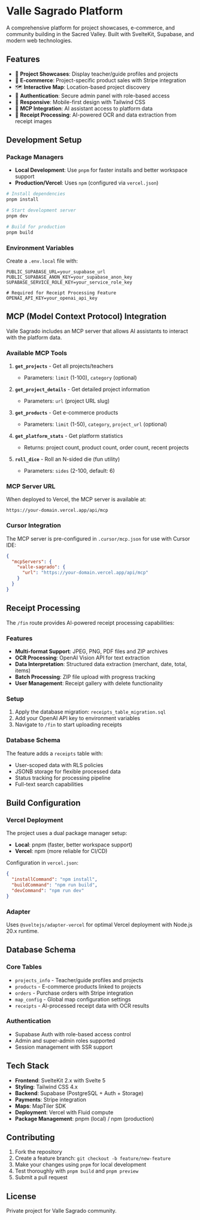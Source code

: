 # Valle Sagrado Platform

A comprehensive platform for project showcases, e-commerce, and community building in the Sacred Valley. Built with SvelteKit, Supabase, and modern web technologies.

## Features

- 🌟 **Project Showcases**: Display teacher/guide profiles and projects
- 🛒 **E-commerce**: Project-specific product sales with Stripe integration
- 🗺️ **Interactive Map**: Location-based project discovery
- 🔐 **Authentication**: Secure admin panel with role-based access
- 📱 **Responsive**: Mobile-first design with Tailwind CSS
- 🤖 **MCP Integration**: AI assistant access to platform data
- 🧾 **Receipt Processing**: AI-powered OCR and data extraction from receipt images

## Development Setup

### Package Managers
- **Local Development**: Use `pnpm` for faster installs and better workspace support
- **Production/Vercel**: Uses `npm` (configured via `vercel.json`)

```bash
# Install dependencies
pnpm install

# Start development server
pnpm dev

# Build for production
pnpm build
```

### Environment Variables
Create a `.env.local` file with:
```env
PUBLIC_SUPABASE_URL=your_supabase_url
PUBLIC_SUPABASE_ANON_KEY=your_supabase_anon_key
SUPABASE_SERVICE_ROLE_KEY=your_service_role_key

# Required for Receipt Processing Feature
OPENAI_API_KEY=your_openai_api_key
```

## MCP (Model Context Protocol) Integration

Valle Sagrado includes an MCP server that allows AI assistants to interact with the platform data.

### Available MCP Tools

1. **`get_projects`** - Get all projects/teachers
   - Parameters: `limit` (1-100), `category` (optional)
   
2. **`get_project_details`** - Get detailed project information
   - Parameters: `url` (project URL slug)
   
3. **`get_products`** - Get e-commerce products
   - Parameters: `limit` (1-50), `category`, `project_url` (optional)
   
4. **`get_platform_stats`** - Get platform statistics
   - Returns: project count, product count, order count, recent projects
   
5. **`roll_dice`** - Roll an N-sided die (fun utility)
   - Parameters: `sides` (2-100, default: 6)

### MCP Server URL
When deployed to Vercel, the MCP server is available at:
```
https://your-domain.vercel.app/api/mcp
```

### Cursor Integration
The MCP server is pre-configured in `.cursor/mcp.json` for use with Cursor IDE:

```json
{
  "mcpServers": {
    "valle-sagrado": {
      "url": "https://your-domain.vercel.app/api/mcp"
    }
  }
}
```

## Receipt Processing

The `/fin` route provides AI-powered receipt processing capabilities:

### Features
- **Multi-format Support**: JPEG, PNG, PDF files and ZIP archives
- **OCR Processing**: OpenAI Vision API for text extraction
- **Data Interpretation**: Structured data extraction (merchant, date, total, items)
- **Batch Processing**: ZIP file upload with progress tracking
- **User Management**: Receipt gallery with delete functionality

### Setup
1. Apply the database migration: `receipts_table_migration.sql`
2. Add your OpenAI API key to environment variables
3. Navigate to `/fin` to start uploading receipts

### Database Schema
The feature adds a `receipts` table with:
- User-scoped data with RLS policies
- JSONB storage for flexible processed data
- Status tracking for processing pipeline
- Full-text search capabilities

## Build Configuration

### Vercel Deployment
The project uses a dual package manager setup:
- **Local**: pnpm (faster, better workspace support)
- **Vercel**: npm (more reliable for CI/CD)

Configuration in `vercel.json`:
```json
{
  "installCommand": "npm install",
  "buildCommand": "npm run build",
  "devCommand": "npm run dev"
}
```

### Adapter
Uses `@sveltejs/adapter-vercel` for optimal Vercel deployment with Node.js 20.x runtime.

## Database Schema

### Core Tables
- `projects_info` - Teacher/guide profiles and projects
- `products` - E-commerce products linked to projects
- `orders` - Purchase orders with Stripe integration
- `map_config` - Global map configuration settings
- `receipts` - AI-processed receipt data with OCR results

### Authentication
- Supabase Auth with role-based access control
- Admin and super-admin roles supported
- Session management with SSR support

## Tech Stack

- **Frontend**: SvelteKit 2.x with Svelte 5
- **Styling**: Tailwind CSS 4.x
- **Backend**: Supabase (PostgreSQL + Auth + Storage)
- **Payments**: Stripe integration
- **Maps**: MapTiler SDK
- **Deployment**: Vercel with Fluid compute
- **Package Management**: pnpm (local) / npm (production)

## Contributing

1. Fork the repository
2. Create a feature branch: `git checkout -b feature/new-feature`
3. Make your changes using `pnpm` for local development
4. Test thoroughly with `pnpm build` and `pnpm preview`
5. Submit a pull request

## License

Private project for Valle Sagrado community.
